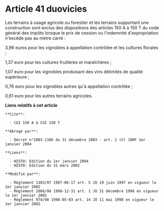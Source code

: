 # Article 41 duovicies

Les terrains à usage agricole ou forestier et les terrains supportant une construction sont exclus des dispositions des
articles 150 A à 150 T du code général des impôts lorsque le prix de cession ou l'indemnité d'expropriation n'excède pas au
mètre carré :

3,96 euros pour les vignobles à appellation contrôlée et les cultures florales ;

1,37 euro pour les cultures fruitières et maraîchères ;

1,07 euro pour les vignobles produisant des vins délimités de qualité supérieure ;

0,76 euro pour les vignobles autres qu'à appellation contrôlée ;

0,61 euro pour les autres terrains agricoles.

**Liens relatifs à cet article**

	**Cite**:

	  - CGI 150 A à CGI 150 T

	**Abrogé par**:

	  - Décret n°2003-1386 du 31 décembre 2003 - art. 2 (V) JORF 1er janvier 2004

	**Liens**:

	  - HISTO: Edition du 1er janvier 2004
	  - HISTO: Edition du 31 mars 2002

	**Modifié par**:

	  - Règlement 1103/97 1997-06-17 art. 5 JO 19 juin 1997 en vigueur le 1er janvier 2002
	  - Règlement 2866/98 1998-12-31 art. 1 JO 31 décembre 1998 en vigueur le 1er janvier 2002
	  - Règlement 974/98 1998-05-03 art. 14 JO 11 mai 1998 en vigueur le 1er janvier 2002
